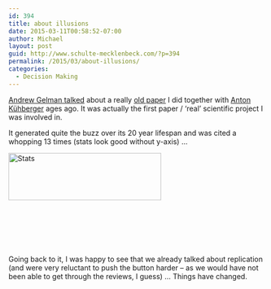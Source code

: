 ```yaml
---
id: 394
title: about illusions
date: 2015-03-11T00:58:52-07:00
author: Michael
layout: post
guid: http://www.schulte-mecklenbeck.com/?p=394
permalink: /2015/03/about-illusions/
categories:
  - Decision Making
---
```

[Andrew Gelman talked](http://andrewgelman.com/2015/03/10/the-illusion-of-the-illusion-of-control/) about a really [old paper](http://www.schulte-mecklenbeck.com/pubs/Kuehberger1995.pdf) I did together with [Anton Kühberger](http://www.uni-salzburg.at/index.php?id=29678) ages ago. It was actually the first paper / &#8216;real&#8217; scientific project I was involved in.

It generated quite the buzz over its 20 year lifespan and was cited a whopping 13 times (stats look good without y-axis) &#8230;

[<img class="alignleft size-medium wp-image-395" src="/uploads//2015/03/Screen-Shot-2015-03-11-at-08.55.15-300x93.png" alt="Stats" width="300" height="93" srcset="2015/03/Screen-Shot-2015-03-11-at-08.55.15-300x93.png 300w, 2015/03/Screen-Shot-2015-03-11-at-08.55.15.png 378w" sizes="(max-width: 300px) 100vw, 300px" />](/uploads//2015/03/Screen-Shot-2015-03-11-at-08.55.15.png)

&nbsp;

&nbsp;

&nbsp;

Going back to it, I was happy to see that we already talked about replication (and were very reluctant to push the button harder &#8211; as we would have not been able to get through the reviews, I guess) &#8230; Things have changed.